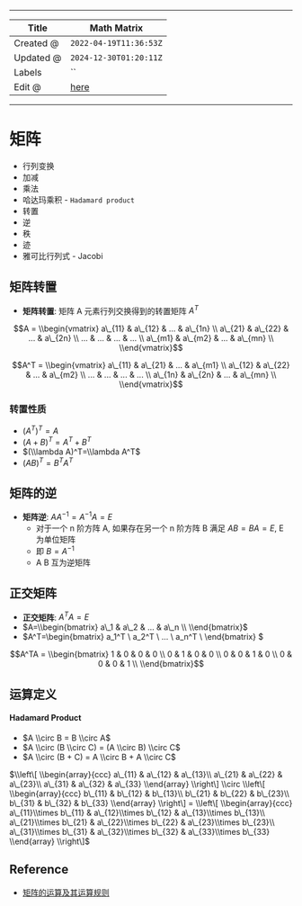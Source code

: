 -----

| Title     | Math Matrix                                       |
| --------- | ------------------------------------------------- |
| Created @ | `2022-04-19T11:36:53Z`                            |
| Updated @ | `2024-12-30T01:20:11Z`                            |
| Labels    | \`\`                                              |
| Edit @    | [here](https://github.com/junxnone/math/issues/4) |

-----

# 矩阵

  - 行列变换
  - 加减
  - 乘法
  - 哈达玛乘积 - `Hadamard product`
  - 转置
  - 逆
  - 秩
  - 迹
  - 雅可比行列式 - Jacobi

## 矩阵转置

  - **矩阵转置**: 矩阵 A 元素行列交换得到的转置矩阵 $A^{T}$

$$A = \\begin{vmatrix} a\_{11} & a\_{12} & ... & a\_{1n} \\ a\_{21} &
a\_{22} & ... & a\_{2n} \\ ... & ... & ... & ... \\ a\_{m1} & a\_{m2} &
... & a\_{mn} \\ \\end{vmatrix}$$

$$A^T = \\begin{vmatrix} a\_{11} & a\_{21} & ... & a\_{m1} \\ a\_{12} &
a\_{22} & ... & a\_{m2} \\ ... & ... & ... & ... \\ a\_{1n} & a\_{2n} &
... & a\_{mn} \\ \\end{vmatrix}$$

### 转置性质

  - $(A^T)^T=A$
  - $(A+B)^T=A^T+B^T$
  - $(\\lambda A)^T=\\lambda A^T$
  - $(AB)^T=B^TA^T$

## 矩阵的逆

  - **矩阵逆**: $AA^{-1}=A^{-1}A=E$
      - 对于一个 n 阶方阵 A, 如果存在另一个 n 阶方阵 B 满足 $AB=BA=E$, E 为单位矩阵
      - 即 $B=A^{-1}$
      - A B 互为逆矩阵

## 正交矩阵

  - **正交矩阵**: $A^TA=E$
  - $A=\\begin{bmatrix} a\_1 & a\_2 & ... & a\_n \\ \\end{bmatrix}$
  - $A^T=\\begin{bmatrix} a\_1^T \\ a\_2^T \\ ... \\ a\_n^T \\
    \\end{bmatrix} $

$$A^TA = \\begin{bmatrix} 1 & 0 & 0 & 0 \\ 0 & 1 & 0 & 0 \\ 0 & 0 & 1 &
0 \\ 0 & 0 & 0 & 1 \\ \\end{bmatrix}$$

## 运算定义

#### Hadamard Product

  - $A \\circ B = B \\circ A$
  - $A \\circ (B \\circ C) = (A \\circ B) \\circ C$
  - $A \\circ (B + C) = A \\circ B + A \\circ C$

$\\left\[ \\begin{array}{ccc} a\_{11} & a\_{12} & a\_{13}\\ a\_{21} &
a\_{22} & a\_{23}\\ a\_{31} & a\_{32} & a\_{33} \\end{array} \\right\]
\\circ \\left\[ \\begin{array}{ccc} b\_{11} & b\_{12} & b\_{13}\\
b\_{21} & b\_{22} & b\_{23}\\ b\_{31} & b\_{32} & b\_{33} \\end{array}
\\right\] = \\left\[ \\begin{array}{ccc} a\_{11}\\times b\_{11} &
a\_{12}\\times b\_{12} & a\_{13}\\times b\_{13}\\ a\_{21}\\times b\_{21}
& a\_{22}\\times b\_{22} & a\_{23}\\times b\_{23}\\ a\_{31}\\times
b\_{31} & a\_{32}\\times b\_{32} & a\_{33}\\times b\_{33} \\end{array}
\\right\]$

## Reference

  - [矩阵的运算及其运算规则](http://www2.edu-edu.com.cn/lesson_crs78/self/j_0022/soft/ch0605.html)
